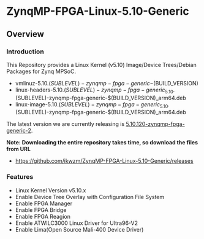 ZynqMP-FPGA-Linux-5.10-Generic
====================================================================================

Overview
------------------------------------------------------------------------------------

### Introduction

This Repository provides a Linux Kernel (v5.10) Image/Device Trees/Debian Packages for Zynq MPSoC.

  * vmlinuz-5.10.$(SUBLEVEL)-zynqmp-fpga-generic-$(BUILD_VERSION)
  * linux-headers-5.10.$(SUBLEVEL)-zynqmp-fpga-generic_5.10.$(SUBLEVEL)-zynqmp-fpga-generic-$(BUILD_VERSION)_arm64.deb
  * linux-image-5.10.$(SUBLEVEL)-zynqmp-fpga-generic_5.10.$(SUBLEVEL)-zynqmp-fpga-generic-$(BUILD_VERSION)_arm64.deb
  
The latest version we are currently releasing is [5.10.120-zynqmp-fpga-generic-2](https://github.com/ikwzm/ZynqMP-FPGA-Linux-5.10-Generic/tree/5.10.120-zynqmp-fpga-generic-2).

**Note: Downloading the entire repository takes time, so download the files from URL**

  * https://github.com/ikwzm/ZynqMP-FPGA-Linux-5.10-Generic/releases

### Features

  * Linux Kernel Version v5.10.x
  * Enable Device Tree Overlay with Configuration File System
  * Enable FPGA Manager
  * Enable FPGA Bridge
  * Enable FPGA Reagion
  * Enable ATWILC3000 Linux Driver for Ultra96-V2
  * Enable Lima(Open Source Mali-400 Device Driver)


